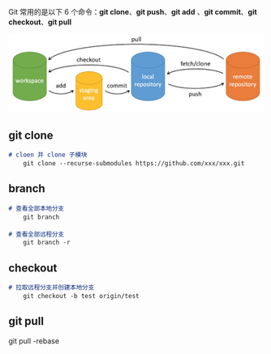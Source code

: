 Git 常用的是以下 6 个命令：**git clone**、**git push**、**git add** 、**git commit**、**git checkout**、**git pull**

![](git.assets/git-command.jpg)

## git clone

```markdown
# cloen 并 clone 子模块
	git clone --recurse-submodules https://github.com/xxx/xxx.git
```

## branch

```markdown
# 查看全部本地分支
	git branch

# 查看全部远程分支
	git branch -r
```

## checkout

```markdown
# 拉取远程分支并创建本地分支
	git checkout -b test origin/test
```

## git pull

git pull -rebase

